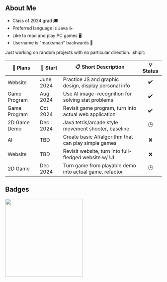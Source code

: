 ## About Me

- Class of 2024 grad :mortar_board:
- Preferred language is Java :coffee:
- Like to read and play PC games :desktop_computer:
- Username is "marksman" backwards :bow_and_arrow:

Just working on random projects with no particular direction. :shipit:

| :memo: Plans | :date: Start | :clipboard: Short Description                           | :bulb: Status      |
| -------------| ------------ | ------------------------------------------------------- | :-----------:      |
| Website      | June 2024    | Practice JS and graphic design, display personal info   | :heavy_check_mark: |
| Game Program | Aug 2024     | Use AI image-recognition for solving stat problems      | :heavy_check_mark: |
| Game Program | Oct 2024     | Revisit game program, turn into actual web application  | :heavy_check_mark: |
| 2D Game Demo | Dec 2024     | Java tetris/arcade style movement shooter, baseline     | :clock3:           |
| AI           | TBD          | Create basic AI/algorithm that can play simple games    | :x:                |
| Website      | TBD          | Revisit website, turn into full-fledged website w/ UI   | :x:                |
| 2D Game      | Dec 2024     | Turn game from playable demo into actual game, refactor | :clock3:           |



## Badges

<a href="https://www.credly.com/badges/4afcbf6d-1b67-49a5-af3f-201e103c6c4a"><img src="https://images.credly.com/size/340x340/images/024d0122-724d-4c5a-bd83-cfe3c4b7a073/image.png" width="250"></a>

